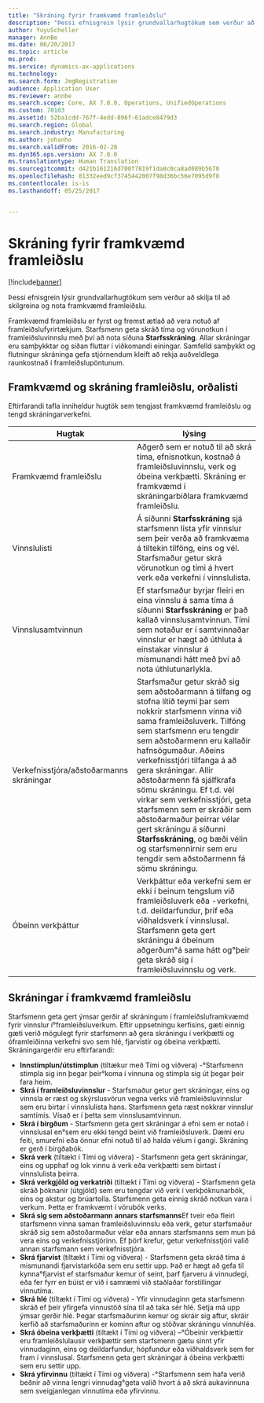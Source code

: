 ```yaml
---
title: "Skráning fyrir framkvæmd framleiðslu"
description: "Þessi efnisgrein lýsir grundvallarhugtökum sem verður að skilja til að skilgreina og nota framkvæmd framleiðslu."
author: YuyuScheller
manager: AnnBe
ms.date: 06/20/2017
ms.topic: article
ms.prod: 
ms.service: dynamics-ax-applications
ms.technology: 
ms.search.form: JmgRegistration
audience: Application User
ms.reviewer: annbe
ms.search.scope: Core, AX 7.0.0, Operations, UnifiedOperations
ms.custom: 70103
ms.assetid: 52ba1cdd-767f-4edd-896f-61adce8479d3
ms.search.region: Global
ms.search.industry: Manufacturing
ms.author: johanho
ms.search.validFrom: 2016-02-28
ms.dyn365.ops.version: AX 7.0.0
ms.translationtype: Human Translation
ms.sourcegitcommit: d421b161216d700f7819f1da8c0ca8ad089b5670
ms.openlocfilehash: 81332eed9cf3745442007f98d36bc56e7095d9f8
ms.contentlocale: is-is
ms.lasthandoff: 05/25/2017


---
```


# <a name="registration-for-manufacturing-execution"></a>Skráning fyrir framkvæmd framleiðslu

[!include[banner](../includes/banner.md)]


Þessi efnisgrein lýsir grundvallarhugtökum sem verður að skilja til að skilgreina og nota framkvæmd framleiðslu. 

Framkvæmd framleiðslu er fyrst og fremst ætlað að vera notuð af framleiðslufyrirtækjum. Starfsmenn geta skráð tíma og vörunotkun í framleiðsluvinnslu með því að nota síðuna **Starfsskráning**. Allar skráningar eru samþykktar og síðan fluttar í viðkomandi einingar. Samfelld samþykkt og flutningur skráninga gefa stjórnendum kleift að rekja auðveldlega raunkostnað í framleiðslupöntunum.

## <a name="manufacturing-execution-and-registration-terminology"></a>Framkvæmd og skráning framleiðslu, orðalisti
Eftirfarandi tafla inniheldur hugtök sem tengjast framkvæmd framleiðslu og tengd skráningarverkefni.

| Hugtak                          | lýsing                                                                                                                                                                                                                                                                                                                                                                                                                                                                                                                                                                                           |
|-------------------------------|-------------------------------------------------------------------------------------------------------------------------------------------------------------------------------------------------------------------------------------------------------------------------------------------------------------------------------------------------------------------------------------------------------------------------------------------------------------------------------------------------------------------------------------------------------------------------------------------------------|
| Framkvæmd framleiðslu       | Aðgerð sem er notuð til að skrá tíma, efnisnotkun, kostnað á framleiðsluvinnslu, verk og óbeina verkþætti. Skráning er framkvæmd í skráningarbiðlara framkvæmd framleiðslu.                                                                                                                                                                                                                                                                                                                                                                                                   |
| Vinnslulisti                      | Á síðunni **Starfsskráning** sjá starfsmenn lista yfir vinnslur sem þeir verða að framkvæma á tiltekin tilföng, eins og vél. Starfsmaður getur skrá vörunotkun og tími á hvert verk eða verkefni í vinnslulista.                                                                                                                                                                                                                                                                                                                                                                           |
| Vinnslusamtvinnun                  | Ef starfsmaður byrjar fleiri en eina vinnslu á sama tíma á síðunni **Starfsskráning** er það kallað vinnslusamtvinnun. Tími sem notaður er í samtvinnaðar vinnslur er hægt að úthluta á einstakar vinnslur á mismunandi hátt með því að nota úthlutunarlykla.                                                                                                                                                                                                                                                                                                                                                         |
| Verkefnisstjóra/aðstoðarmanns skráningar | Starfsmaður getur skráð sig sem aðstoðarmann á tilfang og stofna lítið teymi þar sem nokkrir starfsmenn vinna við sama framleiðsluverk. Tilföng sem starfsmenn eru tengdir sem aðstoðarmenn eru kallaðir hafnsögumaður. Aðeins verkefnisstjóri tilfanga á að gera skráningar. Allir aðstoðarmenn fá sjálfkrafa sömu skráningu. Ef t.d. vél virkar sem verkefnisstjóri, geta starfsmenn sem er skráðir sem aðstoðarmaður þeirrar vélar gert skráningu á síðunni **Starfsskráning**, og bæði vélin og starfsmennirnir sem eru tengdir sem aðstoðarmenn fá sömu skráningu. |
| Óbeinn verkþáttur             | Verkþáttur eða verkefni sem er ekki í beinum tengslum við framleiðsluverk eða -verkefni, t.d. deildarfundur, þrif eða viðhaldsverk í vinnslusal. Starfsmenn geta gert skráningu á óbeinum aðgerðum°á sama hátt og°þeir geta skráð sig í framleiðsluvinnslu og verk.                                                                                                                                                                                                                                                                                                |

## <a name="registrations-in-manufacturing-execution"></a>Skráningar í framkvæmd framleiðslu
Starfsmenn geta gert ýmsar gerðir af skráningum í framleiðsluframkvæmd fyrir vinnslur í°framleiðsluverkum. Eftir uppsetningu kerfisins, gæti einnig gæti verið mögulegt fyrir starfsmenn að gera skráningu í verkþætti og óframleiðinna verkefni svo sem hlé, fjarvistir og óbeina verkþætti. Skráningargerðir eru eftirfarandi:

-   **Innstimplun/útstimplun** (tiltækur með Tími og viðvera) -°Starfsmenn stimpla sig inn þegar þeir°koma í vinnuna og stimpla sig út þegar þeir fara heim.
-   **Skrá í framleiðsluvinnslur** - Starfsmaður getur gert skráningar, eins og vinnsla er ræst og skýrslusvörun vegna verks við framleiðsluvinnslur sem eru birtar í vinnslulista hans. Starfsmenn geta ræst nokkrar vinnslur samtímis. Vísað er í þetta sem vinnslusamtvinnun.
-   **Skrá í birgðum** - Starfsmenn geta gert skráningar á efni sem er notað í vinnslusal en°sem eru ekki tengd beint við framleiðsluverk. Dæmi eru feiti, smurefni eða önnur efni notuð til að halda vélum í gangi. Skráning er gerð í birgðabók.
-   **Skrá verk** (tiltækt í Tími og viðvera) - Starfsmenn geta gert skráningar, eins og upphaf og lok vinnu á verk eða verkþætti sem birtast í vinnslulista þeirra.
-   **Skrá verkgjöld og verkatriði** (tiltækt í Tími og viðvera) - Starfsmenn geta skráð þóknanir (útgjöld) sem eru tengdar við verk í verkþóknunarbók, eins og akstur og brúartolla. Starfsmenn geta einnig skráð notkun vara í verkum. Þetta er framkvæmt í vörubók verks.
-   **Skrá sig sem aðstoðarmann annars starfsmanns**Ef tveir eða fleiri starfsmenn vinna saman framleiðsluvinnslu eða verk, getur starfsmaður skráð sig sem aðstoðarmaður vélar eða annars starfsmanns sem mun þá vera eins og verkefnisstjórinn. Ef þörf krefur, getur verkefnisstjóri valið annan starfsmann sem verkefnisstjóra.
-   **Skrá fjarvist** (tiltækt í Tími og viðvera) - Starfsmenn geta skráð tíma á mismunandi fjarvistarkóða sem eru settir upp. Það er hægt að gefa til kynna°fjarvist ef starfsmaður kemur of seint, þarf fjarveru á vinnudegi, eða fer fyrr en búist er við í samræmi við staðlaðar forstillingar vinnutíma.
-   **Skrá hlé** (tiltækt í Tími og viðvera) - Yfir vinnudaginn geta starfsmenn skráð ef þeir yfirgefa vinnustöð sína til að taka sér hlé. Setja má upp ýmsar gerðir hlé. Þegar starfsmaðurinn kemur og skráir sig aftur, skráir kerfið að starfsmaðurinn er kominn aftur og stöðvar skráningu vinnuhléa.
-   **Skrá óbeina verkþætti** (tiltækt í Tími og viðvera) –°Óbeinir verkþættir eru framleiðslulausir verkþættir sem starfsmenn gætu sinnt yfir vinnudaginn, eins og deildarfundur, hópfundur eða viðhaldsverk sem fer fram í vinnslusal. Starfsmenn geta gert skráningar á óbeina verkþætti sem eru settir upp.
-   **Skrá yfirvinnu** (tiltækt í Tími og viðvera) -°Starfsmenn sem hafa verið beðnir að vinna lengri vinnudag°geta valið hvort á að skrá aukavinnuna sem sveigjanlegan vinnutíma eða yfirvinnu.





